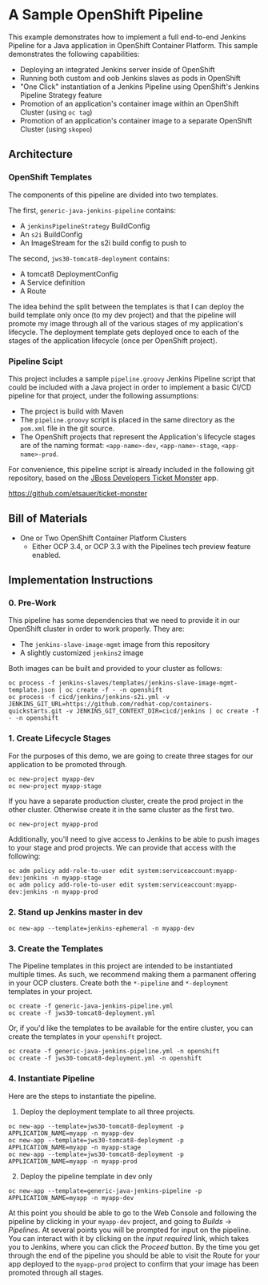 # A Sample OpenShift Pipeline

This example demonstrates how to implement a full end-to-end Jenkins Pipeline for a Java application in OpenShift Container Platform. This sample demonstrates the following capabilities:

* Deploying an integrated Jenkins server inside of OpenShift
* Running both custom and oob Jenkins slaves as pods in OpenShift
* "One Click" instantiation of a Jenkins Pipeline using OpenShift's Jenkins Pipeline Strategy feature
* Promotion of an application's container image within an OpenShift Cluster (using `oc tag`)
* Promotion of an application's container image to a separate OpenShift Cluster (using `skopeo`)

## Architecture

### OpenShift Templates

The components of this pipeline are divided into two templates.

The first, `generic-java-jenkins-pipeline` contains:

* A `jenkinsPipelineStrategy` BuildConfig
* An `s2i` BuildConfig
* An ImageStream for the s2i build config to push to

The second, `jws30-tomcat8-deployment` contains:

* A tomcat8 DeploymentConfig
* A Service definition
* A Route

The idea behind the split between the templates is that I can deploy the build template only once (to my dev project) and that the pipeline will promote my image through all of the various stages of my application's lifecycle. The deployment template gets deployed once to each of the stages of the application lifecycle (once per OpenShift project).

### Pipeline Scipt

This project includes a sample `pipeline.groovy` Jenkins Pipeline script that could be included with a Java project in order to implement a basic CI/CD pipeline for that project, under the following assumptions:

* The project is build with Maven
* The `pipeline.groovy` script is placed in the same directory as the `pom.xml` file in the git source.
* The OpenShift projects that represent the Application's lifecycle stages are of the naming format: `<app-name>-dev`, `<app-name>-stage`, `<app-name>-prod`.

For convenience, this pipeline script is already included in the following git repository, based on the [JBoss Developers Ticket Monster](https://github.com/jboss-developer/ticket-monster) app.

https://github.com/etsauer/ticket-monster

## Bill of Materials

* One or Two OpenShift Container Platform Clusters
  * Either OCP 3.4, or OCP 3.3 with the Pipelines tech preview feature enabled.

## Implementation Instructions

### 0. Pre-Work

This pipeline has some dependencies that we need to provide it in our OpenShift cluster in order to work properly. They are:

* The `jenkins-slave-image-mgmt` image from this repository
* A slightly customized `jenkins2` image

Both images can be built and provided to your cluster as follows:

```
oc process -f jenkins-slaves/templates/jenkins-slave-image-mgmt-template.json | oc create -f - -n openshift
oc process -f cicd/jenkins/jenkins-s2i.yml -v JENKINS_GIT_URL=https://github.com/redhat-cop/containers-quickstarts.git -v JENKINS_GIT_CONTEXT_DIR=cicd/jenkins | oc create -f - -n openshift
```

### 1. Create Lifecycle Stages

For the purposes of this demo, we are going to create three stages for our application to be promoted through.

```
oc new-project myapp-dev
oc new-project myapp-stage
```

If you have a separate production cluster, create the prod project in the other cluster. Otherwise create it in the same cluster as the first two.

```
oc new-project myapp-prod
```

Additionally, you'll need to give access to Jenkins to be able to push images to your stage and prod projects. We can provide that access with the following:

```
oc adm policy add-role-to-user edit system:serviceaccount:myapp-dev:jenkins -n myapp-stage
oc adm policy add-role-to-user edit system:serviceaccount:myapp-dev:jenkins -n myapp-prod
```

### 2. Stand up Jenkins master in dev

```
oc new-app --template=jenkins-ephemeral -n myapp-dev
```

### 3. Create the Templates

The Pipeline templates in this project are intended to be instantiated multiple times. As such, we recommend making them a parmanent offering in your OCP clusters. Create both the `*-pipeline` and `*-deployment` templates in your project.

```
oc create -f generic-java-jenkins-pipeline.yml
oc create -f jws30-tomcat8-deployment.yml
```

Or, if you'd like the templates to be available for the entire cluster, you can create the templates in your `openshift` project.

```
oc create -f generic-java-jenkins-pipeline.yml -n openshift
oc create -f jws30-tomcat8-deployment.yml -n openshift
```
### 4. Instantiate Pipeline

Here are the steps to instantiate the pipeline.

1. Deploy the deployment template to all three projects.
```
oc new-app --template=jws30-tomcat8-deployment -p APPLICATION_NAME=myapp -n myapp-dev
oc new-app --template=jws30-tomcat8-deployment -p APPLICATION_NAME=myapp -n myapp-stage
oc new-app --template=jws30-tomcat8-deployment -p APPLICATION_NAME=myapp -n myapp-prod
```
2. Deploy the pipeline template in dev only
```
oc new-app --template=generic-java-jenkins-pipeline -p APPLICATION_NAME=myapp -n myapp-dev
```

At this point you should be able to go to the Web Console and following the pipeline by clicking in your `myapp-dev` project, and going to *Builds* -> *Pipelines*. At several points you will be prompted for input on the pipeline. You can interact with it by clicking on the _input required_ link, which takes you to Jenkins, where you can click the *Proceed* button. By the time you get through the end of the pipeline you should be able to visit the Route for your app deployed to the `myapp-prod` project to confirm that your image has been promoted through all stages.
